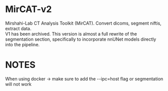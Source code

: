 # MirCAT-v2
Mirshahi-Lab CT Analysis Toolkit (MirCAT). Convert dicoms, segment niftis, extract data.  
V1 has been archived. This version is almost a full rewrite of the segmentation section, specifically to incorporate nnUNet models directly into the pipeline.


# NOTES
When using docker -> make sure to add the --ipc=host flag or segmentation will not work